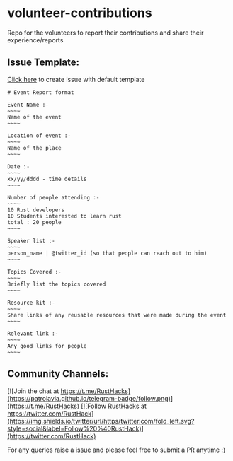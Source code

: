 # volunteer-contributions
Repo for the volunteers to report their contributions and share their experience/reports

## Issue Template:

[Click here](https://github.com/rusthacks/volunteer-contributions/issues/new?template=Event_issue_format.md) to create issue with default template

```
# Event Report format

Event Name :- 
~~~~
Name of the event
~~~~

Location of event :- 
~~~~
Name of the place
~~~~

Date :-
~~~~
xx/yy/dddd - time details
~~~~

Number of people attending :-
~~~~
10 Rust developers
10 Students interested to learn rust
total : 20 people
~~~~

Speaker list :-
~~~~
person_name | @twitter_id (so that people can reach out to him)
~~~~

Topics Covered :- 
~~~~
Briefly list the topics covered
~~~~

Resource kit :- 
~~~~
Share links of any reusable resources that were made during the event
~~~~

Relevant link :- 
~~~~
Any good links for people
~~~~
```

## Community Channels: 
[![Join the chat at https://t.me/RustHacks](https://patrolavia.github.io/telegram-badge/follow.png)](https://t.me/RustHacks)
[![Follow RustHacks at https://twitter.com/RustHack](https://img.shields.io/twitter/url/https/twitter.com/fold_left.svg?style=social&label=Follow%20%40RustHack)](https://twitter.com/RustHack)


For any queries raise a [issue](https://github.com/rusthacks/volunteer-contributions/issues) and please feel free to submit a PR anytime :) 
